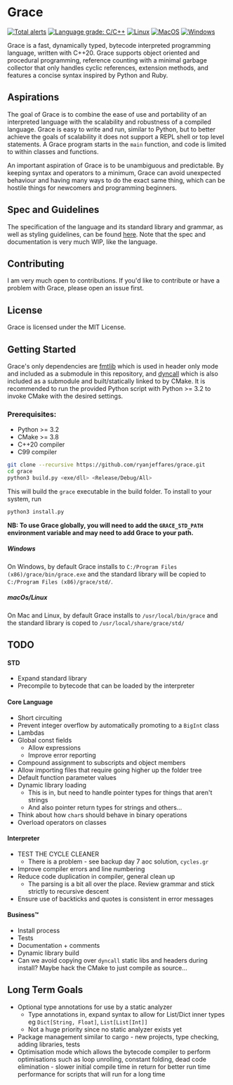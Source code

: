# Grace

[![Total alerts](https://img.shields.io/lgtm/alerts/g/ryanjeffares/grace.svg?logo=lgtm&logoWidth=18)](https://lgtm.com/projects/g/ryanjeffares/grace/alerts/) [![Language grade: C/C++](https://img.shields.io/lgtm/grade/cpp/g/ryanjeffares/grace.svg?logo=lgtm&logoWidth=18)](https://lgtm.com/projects/g/ryanjeffares/grace/context:cpp) [![Linux](https://github.com/ryanjeffares/grace/actions/workflows/linux-build.yml/badge.svg)](https://github.com/ryanjeffares/grace/actions/workflows/linux-build.yml) [![MacOS](https://github.com/ryanjeffares/grace/actions/workflows/macos-build.yml/badge.svg)](https://github.com/ryanjeffares/grace/actions/workflows/macos-build.yml) [![Windows](https://github.com/ryanjeffares/grace/actions/workflows/windows-build.yml/badge.svg)](https://github.com/ryanjeffares/grace/actions/workflows/windows-build.yml)

Grace is a fast, dynamically typed, bytecode interpreted programming language, written with C++20. Grace supports object oriented and procedural programming, reference counting with a minimal garbage collector that only handles cyclic references, extension methods, and features a concise syntax inspired by Python and Ruby.

## Aspirations

The goal of Grace is to combine the ease of use and portability of an interpreted language with the scalability and robustness of a compiled language. Grace is easy to write and run, similar to Python, but to better achieve the goals of scalability it does not support a REPL shell or top level statements. A Grace program starts in the `main` function, and code is limited to within classes and functions.

An important aspiration of Grace is to be unambiguous and predictable. By keeping syntax and operators to a minimum, Grace can avoid unexpected behaviour and having many ways to do the exact same thing, which can be hostile things for newcomers and programming beginners.

## Spec and Guidelines

The specification of the language and its standard library and grammar, as well as styling guidelines, can be found [here](https://github.com/ryanjeffares/gracelang). Note that the spec and documentation is very much WIP, like the language.

## Contributing

I am very much open to contributions. If you'd like to contribute or have a problem with Grace, please open an issue first.

## License

Grace is licensed under the MIT License.

## Getting Started 

Grace's only dependencies are [fmtlib](https://github.com/fmtlib/fmt) which is used in header only mode and included as a submodule in this repository, and [dyncall](https://github.com/LWJGL-CI/dyncall) which is also included as a submodule and built/statically linked to by CMake. It is recommended to run the provided Python script with Python >= 3.2 to invoke CMake with the desired settings.

### Prerequisites:
* Python >= 3.2
* CMake >= 3.8
* C++20 compiler
* C99 compiler

```bash
git clone --recursive https://github.com/ryanjeffares/grace.git 
cd grace 
python3 build.py <exe/dll> <Release/Debug/All>
```

This will build the `grace` executable in the build folder. To install to your system, run

```bash
python3 install.py
```

**NB: To use Grace globally, you will need to add the `GRACE_STD_PATH` environment variable and may need to add Grace to your path.**

##### Windows
On Windows, by default Grace installs to `C:/Program Files (x86)/grace/bin/grace.exe` and the standard library will be copied to `C:/Program Files (x86)/grace/std/`.

##### macOs/Linux
On Mac and Linux, by default Grace installs to `/usr/local/bin/grace` and the standard library is coped to `/usr/local/share/grace/std/`


## TODO

#### STD
* Expand standard library
* Precompile to bytecode that can be loaded by the interpreter

#### Core Language
* Short circuiting
* Prevent integer overflow by automatically promoting to a `BigInt` class
* Lambdas 
* Global const fields
  * Allow expressions
  * Improve error reporting
* Compound assignment to subscripts and object members
* Allow importing files that require going higher up the folder tree
* Default function parameter values
* Dynamic library loading
  * This is in, but need to handle pointer types for things that aren't strings
  * And also pointer return types for strings and others...
* Think about how `char`s should behave in binary operations
* Overload operators on classes

#### Interpreter
* TEST THE CYCLE CLEANER
  * There is a problem - see backup day 7 aoc solution, `cycles.gr`
* Improve compiler errors and line numbering
* Reduce code duplication in compiler, general clean up
  * The parsing is a bit all over the place. Review grammar and stick strictly to recursive descent
* Ensure use of backticks and quotes is consistent in error messages

#### Business™
* Install process 
* Tests 
* Documentation + comments 
* Dynamic library build
* Can we avoid copying over `dyncall` static libs and headers during install? Maybe hack the CMake to just compile as source...


## Long Term Goals 
* Optional type annotations for use by a static analyzer
  * Type annotations in, expand syntax to allow for List/Dict inner types eg `Dict[String, Float]`, `List[List[Int]]`
  * Not a huge priority since no static analyzer exists yet
* Package management similar to cargo - new projects, type checking, adding libraries, tests
* Optimisation mode which allows the bytecode compiler to perform optimisations such as loop unrolling, constant folding, dead code elimination - slower initial compile time in return for better run time performance for scripts that will run for a long time

